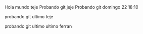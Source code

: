 Hola mundo teje
Probando git jeje
Probando git domingo 22 18:10

probando git ultimo teje

probando git ultimo ultimo ferran
